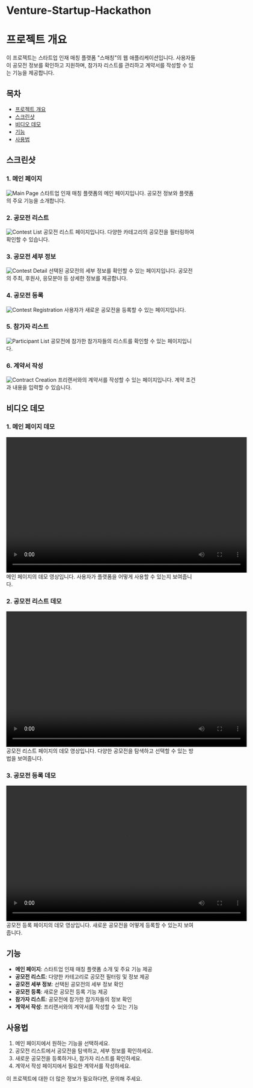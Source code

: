 # Venture-Startup-Hackathon

# 프로젝트 개요

이 프로젝트는 스타트업 인재 매칭 플랫폼 "스매칭"의 웹 애플리케이션입니다. 사용자들이 공모전 정보를 확인하고 지원하며, 참가자 리스트를 관리하고 계약서를 작성할 수 있는 기능을 제공합니다.

## 목차

- [프로젝트 개요](#프로젝트-개요)
- [스크린샷](#스크린샷)
- [비디오 데모](#비디오-데모)
- [기능](#기능)
- [사용법](#사용법)

## 스크린샷

### 1. 메인 페이지

![Main Page](/aseets/images/1.png)
스타트업 인재 매칭 플랫폼의 메인 페이지입니다. 공모전 정보와 플랫폼의 주요 기능을 소개합니다.

### 2. 공모전 리스트

![Contest List](/aseets/images/2.png)
공모전 리스트 페이지입니다. 다양한 카테고리의 공모전을 필터링하여 확인할 수 있습니다.

### 3. 공모전 세부 정보

![Contest Detail](/aseets/images/3.png)
선택된 공모전의 세부 정보를 확인할 수 있는 페이지입니다. 공모전의 주최, 후원사, 응모분야 등 상세한 정보를 제공합니다.

### 4. 공모전 등록

![Contest Registration](/aseets/images/4.png)
사용자가 새로운 공모전을 등록할 수 있는 페이지입니다.

### 5. 참가자 리스트

![Participant List](/aseets/images/5.png)
공모전에 참가한 참가자들의 리스트를 확인할 수 있는 페이지입니다.

### 6. 계약서 작성

![Contract Creation](/aseets/images/6.png)
프리랜서와의 계약서를 작성할 수 있는 페이지입니다. 계약 조건과 내용을 입력할 수 있습니다.

## 비디오 데모

### 1. 메인 페이지 데모

<video width="640" height="360" controls>
  <source src="/aseets/images/video1.mp4" type="video/mp4">
  Your browser does not support the video tag.
</video>
메인 페이지의 데모 영상입니다. 사용자가 플랫폼을 어떻게 사용할 수 있는지 보여줍니다.

### 2. 공모전 리스트 데모

<video width="640" height="360" controls>
  <source src="/aseets/images/video2.mp4" type="video/mp4">
  Your browser does not support the video tag.
</video>
공모전 리스트 페이지의 데모 영상입니다. 다양한 공모전을 탐색하고 선택할 수 있는 방법을 보여줍니다.

### 3. 공모전 등록 데모

<video width="640" height="360" controls>
  <source src="/aseets/images/video3.mp4" type="video/mp4">
  Your browser does not support the video tag.
</video>
공모전 등록 페이지의 데모 영상입니다. 새로운 공모전을 어떻게 등록할 수 있는지 보여줍니다.

## 기능

- **메인 페이지**: 스타트업 인재 매칭 플랫폼 소개 및 주요 기능 제공
- **공모전 리스트**: 다양한 카테고리로 공모전 필터링 및 정보 제공
- **공모전 세부 정보**: 선택된 공모전의 세부 정보 확인
- **공모전 등록**: 새로운 공모전 등록 기능 제공
- **참가자 리스트**: 공모전에 참가한 참가자들의 정보 확인
- **계약서 작성**: 프리랜서와의 계약서를 작성할 수 있는 기능

## 사용법

1. 메인 페이지에서 원하는 기능을 선택하세요.
2. 공모전 리스트에서 공모전을 탐색하고, 세부 정보를 확인하세요.
3. 새로운 공모전을 등록하거나, 참가자 리스트를 확인하세요.
4. 계약서 작성 페이지에서 필요한 계약서를 작성하세요.

이 프로젝트에 대한 더 많은 정보가 필요하다면, 문의해 주세요.
